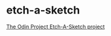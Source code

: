 # etch-a-sketch
<a href="https://www.theodinproject.com/lessons/foundations-etch-a-sketch"> The Odin Project Etch-A-Sketch project</a>
